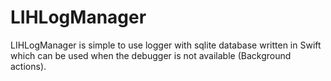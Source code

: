 # LIHLogManager
LIHLogManager is simple to use logger with sqlite database written in Swift which can be used when the debugger is not available (Background actions).
